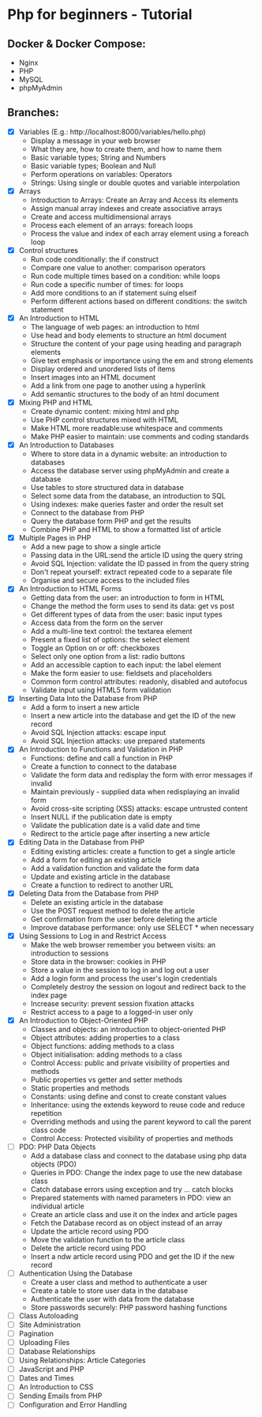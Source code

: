 # Php for beginners - Tutorial

## Docker & Docker Compose:

- Nginx
- PHP
- MySQL
- phpMyAdmin

## Branches:

- [x] Variables (E.g.: http://localhost:8000/variables/hello.php)
    - Display a message in your web browser
    - What they are, how to create them, and how to name them
    - Basic variable types; String and Numbers
    - Basic variable types; Boolean and Null
    - Perform operations on variables: Operators
    - Strings: Using single or double quotes and variable interpolation
- [x] Arrays
    - Introduction to Arrays: Create an Array and Access its elements
    - Assign manual array indexes and create associative arrays
    - Create and access multidimensional arrays
    - Process each element of an arrays: foreach loops
    - Process the value and index of each array element using a foreach loop
- [x] Control structures
  - Run code conditionally: the if construct
  - Compare one value to another: comparison operators
  - Run code multiple times based on a condition: while loops
  - Run code a specific number of times: for loops
  - Add more conditions to an if statement suing elseif
  - Perform different actions based on different conditions: the switch statement
- [x] An Introduction to HTML
  - The language of web pages: an introduction to html
  - Use head and body elements to structure an html document
  - Structure the content of your page using heading and paragraph elements
  - Give text emphasis or importance using the em and strong elements
  - Display ordered and unordered lists of items
  - Insert images into an HTML document
  - Add a link from one page to another using a hyperlink
  - Add semantic structures to the body of an html document
- [x] Mixing PHP and HTML
  - Create dynamic content: mixing html and php
  - Use PHP control structures mixed with HTML
  - Make HTML more readable:use whitespace and comments
  - Make PHP easier to maintain: use comments and coding standards
- [x] An Introduction to Databases
  - Where to store data in a dynamic website: an introduction to databases
  - Access the database server using phpMyAdmin and create a database
  - Use tables to store structured data in database
  - Select some data from the database, an introduction to SQL
  - Using indexes: make queries faster and order the result set
  - Connect to the database from PHP
  - Query the database form PHP and get the results
  - Combine PHP and HTML to show a formatted list of article
- [x] Multiple Pages in PHP
  - Add a new page to show a single article
  - Passing data in the URL:send the article ID using the query string
  - Avoid SQL Injection: validate the ID passed in from the query string
  - Don't repeat yourself: extract repeated code to a separate file
  - Organise and secure access to the included files
- [x] An Introduction to HTML Forms
  - Getting data from the user: an introduction to form in HTML
  - Change the method the form uses to send its data: get vs post
  - Get different types of data from the user: basic input types
  - Access data from the form on the server
  - Add a multi-line text control: the textarea element
  - Present a fixed list of options: the select element
  - Toggle an Option on or off: checkboxes
  - Select only one option from a list: radio buttons
  - Add an accessible caption to each input: the label element
  - Make the form easier to use: fieldsets and placeholders
  - Common form control attributes: readonly, disabled and autofocus
  - Validate input using HTML5 form validation
- [x] Inserting Data Into the Database from PHP
  - Add a form to insert a new article
  - Insert a new article into the database and get the ID of the new record
  - Avoid SQL Injection attacks: escape input
  - Avoid SQL Injection attacks: use prepared statements
- [x] An Introduction to Functions and Validation in PHP
  - Functions: define and call a function in PHP
  - Create a function to connect to the database
  - Validate the form data and redisplay the form with error messages if invalid
  - Maintain previously - supplied data when redisplaying an invalid form
  - Avoid cross-site scripting (XSS) attacks: escape untrusted content
  - Insert NULL if the publication date is empty
  - Validate the publication date is a valid date and time
  - Redirect to the article page after inserting a new article
- [x] Editing Data in the Database from PHP
  - Editing existing articles: create a function to get a single article
  - Add a form for editing an existing article
  - Add a validation function and validate the form data
  - Update and existing article in the database
  - Create a function to redirect to another URL
- [x] Deleting Data from the Database from PHP
  - Delete an existing article in the database
  - Use the POST request method to delete the article
  - Get confirmation from the user before deleting the article
  - Improve database performance: only use SELECT * when necessary
- [x] Using Sessions to Log in and Restrict Access
  - Make the web browser remember you between visits: an introduction to sessions
  - Store data in the browser: cookies in PHP
  - Store a value in the session to log in and log out a user
  - Add a login form and process the user's login credentials
  - Completely destroy the session on logout and redirect back to the index page
  - Increase security: prevent session fixation attacks
  - Restrict access to a page to a logged-in user only
- [x] An Introduction to Object-Oriented PHP
  - Classes and objects: an introduction to object-oriented PHP
  - Object attributes: adding properties to a class
  - Object functions: adding methods to a class
  - Object initialisation: adding methods to a class
  - Control Access: public and private visibility of properties and methods
  - Public properties vs getter and setter methods
  - Static properties and methods
  - Constants: using define and const to create constant values
  - Inheritance: using the extends keyword to reuse code and reduce repetition
  - Overriding methods and using the parent keyword to call the parent class code
  - Control Access: Protected visibility of properties and methods
- [ ] PDO: PHP Data Objects
  - Add a database class and connect to the database using php data objects (PDO)
  - Queries in PDO: Change the index page to use the new database class
  - Catch database errors using exception and try ... catch blocks
  - Prepared statements with named parameters in PDO: view an individual article
  - Create an article class and use it on the index and article pages
  - Fetch the Database record as on object instead of an array
  - Update the article record using PDO
  - Move the validation function to the article class
  - Delete the article record using PDO
  - Insert a ndw article record using PDO and get the ID if the new record
- [ ] Authentication Using the Database
  - Create a user class and method to authenticate a user
  - Create a table to store user data in the database
  - Authenticate the user with data from the database
  - Store passwords securely: PHP password hashing functions
- [ ] Class Autoloading
- [ ] Site Administration
- [ ] Pagination
- [ ] Uploading Files
- [ ] Database Relationships
- [ ] Using Relationships: Article Categories
- [ ] JavaScript and PHP
- [ ] Dates and Times
- [ ] An Introduction to CSS
- [ ] Sending Emails from PHP
- [ ] Configuration and Error Handling
